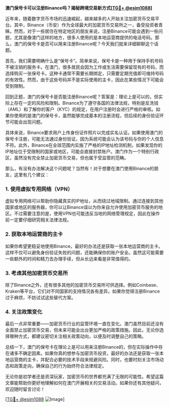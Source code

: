 **澳门保号卡可以注册Binance吗？揭秘跨境交易新方式[[TG💪+ @esim1088](https://t.me/s/esim1088)]**

近年来，随着数字货币市场的迅速崛起，越来越多的人开始关注加密货币交易平台。其中，Binance（币安）作为全球最大的加密货币交易所之一，备受投资者青睐。然而，对于一些居住在特定地区的朋友来说，注册Binance可能会遇到一些问题，尤其是像澳门这样的地方，很多人使用的是本地运营商提供的电话号码。那么，澳门的保号卡是否可以用来注册Binance呢？今天我们就来详细聊聊这个话题。

首先，我们需要明确什么是“保号卡”。简单来说，保号卡是一种用于保持手机号码不被注销的服务卡。在澳门，很多居民会因为工作或生活需要保留现有的号码，而选择购买一张保号卡。这种卡通常不需要长期绑定，只需要定期充值即可维持号码的有效性。然而，由于这些号码并不是实际使用的主卡，因此在某些情况下可能会受到限制。

回到正题，澳门的保号卡是否能注册Binance呢？答案是：理论上是可以的，但实际上存在一定的风险和限制。Binance为了遵守各国的法律法规，特别是反洗钱（AML）和了解你的客户（KYC）的规定，在用户注册时会进行严格的审核。如果你使用的是澳门的保号卡，虽然能够完成基本的注册流程，但后续的身份验证环节可能会出现问题。

具体来说，Binance要求用户上传身份证件照片以完成实名认证。如果使用澳门的保号卡注册，可能无法通过身份验证，因为系统可能会认为该号码与你的个人信息不符。此外，Binance在全球范围内实施了严格的IP地址检测机制，如果发现你的IP地址位于受限制的国家或地区，可能会直接封禁账户。澳门作为一个特别行政区，虽然没有完全禁止加密货币交易，但也属于受监管的范畴。

那么，有没有办法解决这个问题呢？当然有！对于想要在澳门使用Binance的朋友，这里有几个建议：

### 1. 使用虚拟专用网络（VPN）
虚拟专用网络可以帮助你隐藏真实的IP地址，从而绕过地域限制。通过连接到其他国家或地区的服务器，你可以让Binance误以为你来自允许使用加密货币服务的地区。不过需要注意的是，使用VPN也可能违反当地的网络管理规定，因此在操作前一定要仔细研究相关法律法规。

### 2. 获取本地运营商的主卡
如果你希望更稳妥地使用Binance，最好的办法还是获取一张本地运营商的主卡。这样不仅可以避免身份验证失败的问题，还能确保你的账户安全。虽然这可能需要一些额外的时间和精力去办理手续，但从长远来看是非常值得的。

### 3. 考虑其他加密货币交易所
除了Binance之外，还有很多其他的加密货币交易所可供选择。例如Coinbase、Kraken等平台，它们对不同国家的支持情况各有差异。如果你觉得注册Binance过于麻烦，不妨试试这些替代方案。

### 4. 关注政策变化
最后一点非常重要——加密货币行业的监管环境一直在变化。澳门虽然目前还没有全面禁止加密货币交易，但未来可能会出台更加严格的政策措施。因此，无论你选择哪种方式，都建议密切关注相关政策动向，以便及时调整自己的策略。

总结一下，澳门的保号卡在理论上是可以用来注册Binance的，但在实际操作中存在诸多不确定因素。如果你真的想参与加密货币投资，最好的办法还是获取一张本地运营商的主卡，并配合必要的技术手段来规避风险。同时，也要时刻关注市场动态和政策走向，确保自己的行为始终符合法律规定。

无论你是初学者还是资深玩家，加密货币的世界都充满了无限的可能性。希望这篇文章能帮助你更好地理解如何在澳门开展相关的交易活动。如果你还有其他疑问，欢迎随时留言讨论！

[[TG💪+ @esim1088](https://t.me/s/esim1088) ![Image](https://i.postimg.cc/4NQfJmqS/Snipaste-2025-05-13-00-14-12.png)]